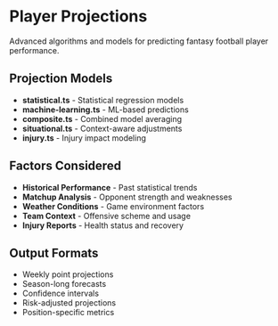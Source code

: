 # Player Projections

Advanced algorithms and models for predicting fantasy football player performance.

## Projection Models

- **statistical.ts** - Statistical regression models
- **machine-learning.ts** - ML-based predictions
- **composite.ts** - Combined model averaging
- **situational.ts** - Context-aware adjustments
- **injury.ts** - Injury impact modeling

## Factors Considered

- **Historical Performance** - Past statistical trends
- **Matchup Analysis** - Opponent strength and weaknesses
- **Weather Conditions** - Game environment factors
- **Team Context** - Offensive scheme and usage
- **Injury Reports** - Health status and recovery

## Output Formats

- Weekly point projections
- Season-long forecasts
- Confidence intervals
- Risk-adjusted projections
- Position-specific metrics 